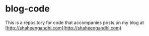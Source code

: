 blog-code
=========

This is a repository for code that accompanies posts on my blog at [http://shaheengandhi.com](http://shaheengandhi.com)
